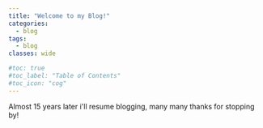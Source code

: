 ```yaml
---            
title: "Welcome to my Blog!"    
categories:
  - blog                                                                                                                                                                                                                                                                     
tags:
  - blog
classes: wide

#toc: true
#toc_label: "Table of Contents"
#toc_icon: "cog"                                   
---    
```


Almost 15 years later i'll resume blogging, many many thanks for stopping by!

